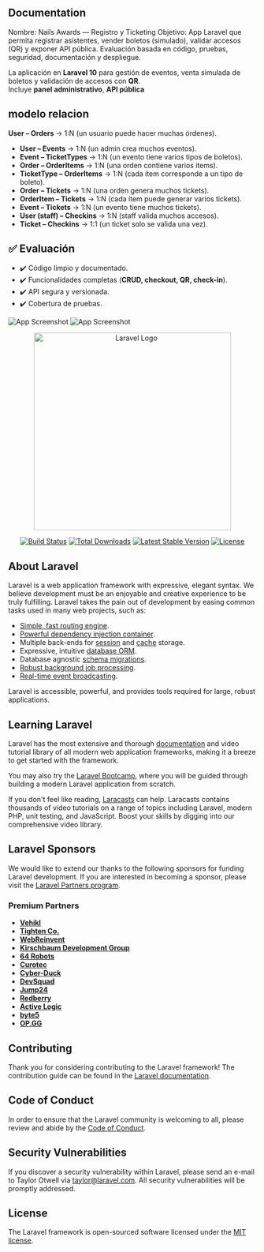 ## Documentation

Nombre: Nails Awards — Registro y Ticketing
Objetivo: App Laravel que permita registrar asistentes, vender boletos (simulado), validar accesos (QR) y exponer API pública. Evaluación basada en código, pruebas, seguridad, documentación y despliegue.

La aplicación en **Laravel 10** para gestión de eventos, venta simulada de boletos y validación de accesos con **QR**.  
Incluye **panel administrativo**, **API pública**

## modelo relacion

 **User – Orders** → 1:N (un usuario puede hacer muchas órdenes).  
- **User – Events** → 1:N (un admin crea muchos eventos).  
- **Event – TicketTypes** → 1:N (un evento tiene varios tipos de boletos).  
- **Order – OrderItems** → 1:N (una orden contiene varios items).  
- **TicketType – OrderItems** → 1:N (cada ítem corresponde a un tipo de boleto).  
- **Order – Tickets** → 1:N (una orden genera muchos tickets).  
- **OrderItem – Tickets** → 1:N (cada ítem puede generar varios tickets).  
- **Event – Tickets** → 1:N (un evento tiene muchos tickets).  
- **User (staff) – Checkins** → 1:N (staff valida muchos accesos).  
- **Ticket – Checkins** → 1:1 (un ticket solo se valida una vez).  
## ✅ Evaluación

- ✔️ Código limpio y documentado.  
- ✔️ Funcionalidades completas (**CRUD, checkout, QR, check-in**).  
- ✔️ API segura y versionada.  
- ✔️ Cobertura de pruebas.

![App Screenshot](https://drive.google.com/file/d/1zikMiz0n8VmFERYnh3mxl_kDK8QEvrVR/view?usp=drive_link)
![App Screenshot](https://drive.google.com/file/d/1VT3JijdkhlDR18nk1xf_W8-kCLdaSF6l/view?usp=drive_link)
  


<p align="center"><a href="https://laravel.com" target="_blank"><img src="https://raw.githubusercontent.com/laravel/art/master/logo-lockup/5%20SVG/2%20CMYK/1%20Full%20Color/laravel-logolockup-cmyk-red.svg" width="400" alt="Laravel Logo"></a></p>

<p align="center">
<a href="https://github.com/laravel/framework/actions"><img src="https://github.com/laravel/framework/workflows/tests/badge.svg" alt="Build Status"></a>
<a href="https://packagist.org/packages/laravel/framework"><img src="https://img.shields.io/packagist/dt/laravel/framework" alt="Total Downloads"></a>
<a href="https://packagist.org/packages/laravel/framework"><img src="https://img.shields.io/packagist/v/laravel/framework" alt="Latest Stable Version"></a>
<a href="https://packagist.org/packages/laravel/framework"><img src="https://img.shields.io/packagist/l/laravel/framework" alt="License"></a>
</p>

## About Laravel

Laravel is a web application framework with expressive, elegant syntax. We believe development must be an enjoyable and creative experience to be truly fulfilling. Laravel takes the pain out of development by easing common tasks used in many web projects, such as:

- [Simple, fast routing engine](https://laravel.com/docs/routing).
- [Powerful dependency injection container](https://laravel.com/docs/container).
- Multiple back-ends for [session](https://laravel.com/docs/session) and [cache](https://laravel.com/docs/cache) storage.
- Expressive, intuitive [database ORM](https://laravel.com/docs/eloquent).
- Database agnostic [schema migrations](https://laravel.com/docs/migrations).
- [Robust background job processing](https://laravel.com/docs/queues).
- [Real-time event broadcasting](https://laravel.com/docs/broadcasting).

Laravel is accessible, powerful, and provides tools required for large, robust applications.

## Learning Laravel

Laravel has the most extensive and thorough [documentation](https://laravel.com/docs) and video tutorial library of all modern web application frameworks, making it a breeze to get started with the framework.

You may also try the [Laravel Bootcamp](https://bootcamp.laravel.com), where you will be guided through building a modern Laravel application from scratch.

If you don't feel like reading, [Laracasts](https://laracasts.com) can help. Laracasts contains thousands of video tutorials on a range of topics including Laravel, modern PHP, unit testing, and JavaScript. Boost your skills by digging into our comprehensive video library.

## Laravel Sponsors

We would like to extend our thanks to the following sponsors for funding Laravel development. If you are interested in becoming a sponsor, please visit the [Laravel Partners program](https://partners.laravel.com).

### Premium Partners

- **[Vehikl](https://vehikl.com/)**
- **[Tighten Co.](https://tighten.co)**
- **[WebReinvent](https://webreinvent.com/)**
- **[Kirschbaum Development Group](https://kirschbaumdevelopment.com)**
- **[64 Robots](https://64robots.com)**
- **[Curotec](https://www.curotec.com/services/technologies/laravel/)**
- **[Cyber-Duck](https://cyber-duck.co.uk)**
- **[DevSquad](https://devsquad.com/hire-laravel-developers)**
- **[Jump24](https://jump24.co.uk)**
- **[Redberry](https://redberry.international/laravel/)**
- **[Active Logic](https://activelogic.com)**
- **[byte5](https://byte5.de)**
- **[OP.GG](https://op.gg)**

## Contributing

Thank you for considering contributing to the Laravel framework! The contribution guide can be found in the [Laravel documentation](https://laravel.com/docs/contributions).

## Code of Conduct

In order to ensure that the Laravel community is welcoming to all, please review and abide by the [Code of Conduct](https://laravel.com/docs/contributions#code-of-conduct).

## Security Vulnerabilities

If you discover a security vulnerability within Laravel, please send an e-mail to Taylor Otwell via [taylor@laravel.com](mailto:taylor@laravel.com). All security vulnerabilities will be promptly addressed.

## License

The Laravel framework is open-sourced software licensed under the [MIT license](https://opensource.org/licenses/MIT).

